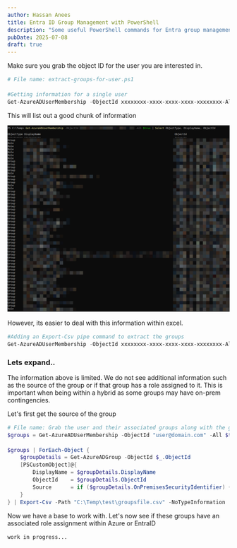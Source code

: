 ```yaml
---
author: Hassan Anees
title: Entra ID Group Management with PowerShell
description: "Some useful PowerShell commands for Entra group management. "
pubDate: 2025-07-08
draft: true
---
```

Make sure you grab the object ID for the user you are interested in.

```powershell
# File name: extract-groups-for-user.ps1

#Getting information for a single user
Get-AzureADUserMembership -ObjectId xxxxxxxx-xxxx-xxxx-xxxx-xxxxxxxx-All $true | Select ObjectType, DisplayName, ObjectId
```

This will list out a good chunk of information

![PowerShell output listing the groups of a user](../../assets/technology/extract-groups-of-user-powershell.png)

However, its easier to deal with this information within excel.

```powershell
#Adding an Export-Csv pipe command to extract the groups
Get-AzureADUserMembership -ObjectId xxxxxxxx-xxxx-xxxx-xxxx-xxxxxxxx-All $true | Select ObjectType, DisplayName, ObjectId | Export-Csv -Path "C:\Temp\test\groupsfile.csv" -NoTypeInformation  
```

### Lets expand..

The information above is limited. We do not see additional information such as the source of the group or if that group has a role assigned to it. This is important when being within a hybrid as some groups may have on-prem contingencies.

Let's first get the source of the group

```powershell
# File name: Grab the user and their associated groups along with the group source
$groups = Get-AzureADUserMembership -ObjectId "user@domain.com" -All $true | Where-Object {$_.ObjectType -eq "Group"}

$groups | ForEach-Object {
    $groupDetails = Get-AzureADGroup -ObjectId $_.ObjectId
    [PSCustomObject]@{
        DisplayName = $groupDetails.DisplayName
        ObjectId    = $groupDetails.ObjectId
        Source      = if ($groupDetails.OnPremisesSecurityIdentifier) { "Windows Server AD (Synced)" } else { "Azure AD (Cloud-only)" }
    }
} | Export-Csv -Path "C:\Temp\test\groupsfile.csv" -NoTypeInformation
```

Now we have a base to work with. Let's now see if these groups have an associated role assignment within Azure or EntraID

```
work in progress...
```